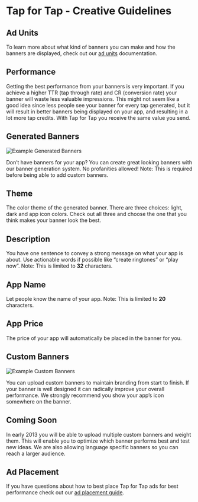 # Tap for Tap - Creative Guidelines

## Ad Units

To learn more about what kind of banners you can make and how the banners are displayed, check out our [ad units](/doc/AdUnits) documentation.

## Performance

Getting the best performance from your banners is very important. If you achieve a higher TTR (tap through rate) and CR (conversion rate) your banner will waste less valuable impressions.  This might not seem like a good idea since less people see your banner for every tap generated, but it will result in better banners being displayed on your app, and resulting in a lot more tap credits. With Tap for Tap you receive the same value you send.

## Generated Banners

![Example Generated Banners](https://raw.github.com/tapfortap/Documentation/master/images/generated.png)

Don’t have banners for your app? You can create great looking banners with our banner generation system. No profanities allowed! Note: This is required before being able to add custom banners.

## Theme

The color theme of the generated banner. There are three choices: light, dark and app icon colors.  Check out all three and choose the one that you think makes your banner look the best.

## Description

You have one sentence to convey a strong message on what your app is about. Use actionable words if possible like “create ringtones” or “play now”. Note: This is limited to **32** characters.

## App Name

Let people know the name of your app. Note: This is limited to **20** characters.

## App Price

The price of your app will automatically be placed in the banner for you.

## Custom Banners

![Example Custom Banners](https://raw.github.com/tapfortap/Documentation/master/images/custom.png)

You can upload custom banners to maintain branding from start to finish.  If your banner is well designed it can radically improve your overall performance. We strongly recommend you show your app’s icon somewhere on the banner.

## Coming Soon

In early 2013 you will be able to upload multiple custom banners and weight them.  This will enable you to optimize which banner performs best and test new ideas.  We are also allowing language specific banners so you can reach a larger audience.

## Ad Placement

If you have questions about how to best place Tap for Tap ads for best performance check out our [ad placement guide](/doc/AdPlacementGuide).
